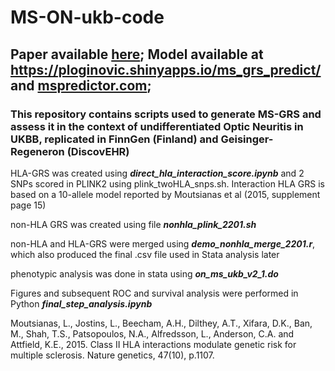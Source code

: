 # MS-ON-ukb-code
## Paper available [here](https://www.nature.com/articles/s41467-024-44917-9); Model available at https://ploginovic.shinyapps.io/ms_grs_predict/ and [mspredictor.com](https://mspredictor.com);
### This repository contains scripts used to generate MS-GRS and assess it in the context of undifferentiated Optic Neuritis in UKBB, replicated in FinnGen (Finland) and Geisinger-Regeneron (DiscovEHR)

HLA-GRS was created using ***direct_hla_interaction_score.ipynb*** and 2 SNPs scored in PLINK2 using plink_twoHLA_snps.sh. Interaction HLA GRS is based on a 10-allele model reported by Moutsianas et al (2015, supplement page 15)

non-HLA GRS was created using file ***nonhla_plink_2201.sh***

non-HLA and HLA-GRS were merged using ***demo_nonhla_merge_2201.r***, which also produced the final .csv file used in Stata analysis later

phenotypic analysis was done in stata using ***on_ms_ukb_v2_1.do*** 

Figures and subsequent ROC and survival analysis were performed in Python ***final_step_analysis.ipynb***

Moutsianas, L., Jostins, L., Beecham, A.H., Dilthey, A.T., Xifara, D.K., Ban, M., Shah, T.S., Patsopoulos, N.A., Alfredsson, L., Anderson, C.A. and Attfield, K.E., 2015. Class II HLA interactions modulate genetic risk for multiple sclerosis. Nature genetics, 47(10), p.1107.
